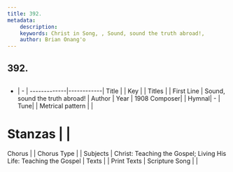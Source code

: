 ```yaml
---
title: 392. 
metadata:
    description: 
    keywords: Christ in Song, , Sound, sound the truth abroad!, 
    author: Brian Onang'o
---
```



## 392. 

```txt

```

- |   -  |
-------------|------------|
Title |  |
Key |  |
Titles |  |
First Line | Sound, sound the truth abroad! |
Author | 
Year | 1908
Composer|  |
Hymnal|  - |
Tune|  |
Metrical pattern | |
# Stanzas |  |
Chorus |  |
Chorus Type |  |
Subjects | Christ: Teaching the Gospel; Living His Life: Teaching the Gospel |
Texts |  |
Print Texts | 
Scripture Song |  |
  

